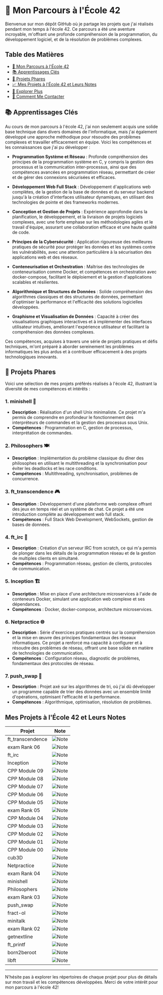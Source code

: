 # 🚀 Mon Parcours à l'École 42

Bienvenue sur mon dépôt GitHub où je partage les projets que j'ai réalisés pendant mon temps à l'école 42. Ce parcours a été une aventure incroyable, m'offrant une profonde compréhension de la programmation, du développement logiciel, et de la résolution de problèmes complexes.

## Table des Matières
- [🚀 Mon Parcours à l'École 42](#-mon-parcours-à-lécole-42)
- [📚 Apprentissages Clés](#-apprentissages-clés)
- [🌟 Projets Phares](#-projets-phares)
- [📈 Mes Projets à l'École 42 et Leurs Notes](#-mes-projets-à-lécole-42-et-leurs-notes)
- [📖 Explorer Plus](#-explorer-plus)
- [📩 Comment Me Contacter](#-comment-me-contacter)

## 📚 Apprentissages Clés

Au cours de mon parcours à l'école 42, j'ai non seulement acquis une solide base technique dans divers domaines de l'informatique, mais j'ai également développé une approche méthodique pour résoudre des problèmes complexes et travailler efficacement en équipe. Voici les compétences et les connaissances que j'ai pu développer :

- **Programmation Système et Réseau** : Profonde compréhension des principes de la programmation système en C, y compris la gestion des processus et la communication inter-processus, ainsi que des compétences avancées en programmation réseau, permettant de créer et de gérer des connexions sécurisées et efficaces.

- **Développement Web Full Stack** : Développement d'applications web complètes, de la gestion de la base de données et du serveur backend jusqu'à la création d'interfaces utilisateur dynamiques, en utilisant des technologies de pointe et des frameworks modernes.

- **Conception et Gestion de Projets** : Expérience approfondie dans la planification, le développement, et la livraison de projets logiciels complexes, avec une forte emphase sur les méthodologies agiles et le travail d'équipe, assurant une collaboration efficace et une haute qualité de code.

- **Principes de la Cybersécurité** : Application rigoureuse des meilleures pratiques de sécurité pour protéger les données et les systèmes contre les vulnérabilités, avec une attention particulière à la sécurisation des applications web et des réseaux.

- **Conteneurisation et Orchestration** : Maîtrise des technologies de conteneurisation comme Docker, et compétences en orchestration avec docker-compose, facilitant le déploiement et la gestion d'applications scalables et résilientes.

- **Algorithmique et Structures de Données** : Solide compréhension des algorithmes classiques et des structures de données, permettant d'optimiser la performance et l'efficacité des solutions logicielles développées.

- **Graphisme et Visualisation de Données** : Capacité à créer des visualisations graphiques interactives et à implémenter des interfaces utilisateur intuitives, améliorant l'expérience utilisateur et facilitant la compréhension des données complexes.

Ces compétences, acquises à travers une série de projets pratiques et défis techniques, m'ont préparé à aborder sereinement les problèmes informatiques les plus ardus et à contribuer efficacement à des projets technologiques innovants.

## 🌟 Projets Phares

Voici une sélection de mes projets préférés réalisés à l'école 42, illustrant la diversité de mes compétences et intérêts :

### 1. minishell 🐚
- **Description** : Réalisation d'un shell Unix minimaliste. Ce projet m'a permis de comprendre en profondeur le fonctionnement des interpréteurs de commandes et la gestion des processus sous Unix.
- **Compétences** : Programmation en C, gestion de processus, interprétation de commandes.

### 2. Philosophers 🍽
- **Description** : Implémentation du problème classique du dîner des philosophes en utilisant le multithreading et la synchronisation pour éviter les deadlocks et les race conditions.
- **Compétences** : Multithreading, synchronisation, problèmes de concurrence.

### 3. ft_transcendence 🎮
- **Description** : Développement d'une plateforme web complexe offrant des jeux en temps réel et un système de chat. Ce projet a été une introduction complète au développement web full stack.
- **Compétences** : Full Stack Web Development, WebSockets, gestion de bases de données.

### 4. ft_irc 💬
- **Description** : Création d'un serveur IRC from scratch, ce qui m'a permis de plonger dans les détails de la programmation réseau et de la gestion de multiples clients en simultané.
- **Compétences** : Programmation réseau, gestion de clients, protocoles de communication.

### 5. Inception 🏗
- **Description** : Mise en place d'une architecture microservices à l'aide de conteneurs Docker, simulant une application web complexe et ses dépendances.
- **Compétences** : Docker, docker-compose, architecture microservices.

### 6. Netpractice 🌐
- **Description** : Série d'exercices pratiques centrés sur la compréhension et la mise en œuvre des principes fondamentaux des réseaux informatiques. Ce projet a renforcé ma capacité à configurer et à résoudre des problèmes de réseau, offrant une base solide en matière de technologies de communication.
- **Compétences** : Configuration réseau, diagnostic de problèmes, fondamentaux des protocoles de réseau.

### 7. push_swap 🔁
- **Description** : Projet axé sur les algorithmes de tri, où j'ai dû développer un programme capable de trier des données avec un ensemble limité d'opérations, optimisant l'efficacité et la performance.
- **Compétences** : Algorithmique, optimisation, résolution de problèmes.

## Mes Projets à l'École 42 et Leurs Notes

| Projet            | Note                               |
|-------------------|------------------------------------|
| ft_transcendence  | ![Note](https://badge42.coday.fr/api/v2/clt8suien1465601p4g6r4lu8o/project/3446651)              |
| exam Rank 06      | ![Note](https://badge42.coday.fr/api/v2/clt8suien1465601p4g6r4lu8o/project/3503649)              |
| ft_irc            | ![Note](https://badge42.coday.fr/api/v2/clt8suien1465601p4g6r4lu8o/project/3391008)              |
| Inception         | ![Note](https://badge42.coday.fr/api/v2/clt8suien1465601p4g6r4lu8o/project/3327033)              |
| CPP Module 09     | ![Note](https://badge42.coday.fr/api/v2/clt8suien1465601p4g6r4lu8o/project/3371495)              |
| CPP Module 08     | ![Note](https://badge42.coday.fr/api/v2/clt8suien1465601p4g6r4lu8o/project/3371408)              |
| CPP Module 07     | ![Note](https://badge42.coday.fr/api/v2/clt8suien1465601p4g6r4lu8o/project/3344538)              |
| CPP Module 06     | ![Note](https://badge42.coday.fr/api/v2/clt8suien1465601p4g6r4lu8o/project/3341855)              |
| CPP Module 05     | ![Note](https://badge42.coday.fr/api/v2/clt8suien1465601p4g6r4lu8o/project/3327029)              |
| exam Rank 05      | ![Note](https://badge42.coday.fr/api/v2/clt8suien1465601p4g6r4lu8o/project/3501636)              |
| CPP Module 04     | ![Note](https://badge42.coday.fr/api/v2/clt8suien1465601p4g6r4lu8o/project/3317376)              |
| CPP Module 03     | ![Note](https://badge42.coday.fr/api/v2/clt8suien1465601p4g6r4lu8o/project/3237091)              |
| CPP Module 02     | ![Note](https://badge42.coday.fr/api/v2/clt8suien1465601p4g6r4lu8o/project/3234151)              |
| CPP Module 01     | ![Note](https://badge42.coday.fr/api/v2/clt8suien1465601p4g6r4lu8o/project/3211375)              |
| CPP Module 00     | ![Note](https://badge42.coday.fr/api/v2/clt8suien1465601p4g6r4lu8o/project/3116102)              |
| cub3D             | ![Note](https://badge42.coday.fr/api/v2/clt8suien1465601p4g6r4lu8o/project/3116097)              |
| Netpractice       | ![Note](https://badge42.coday.fr/api/v2/clt8suien1465601p4g6r4lu8o/project/3116098)              |
| exam Rank 04      | ![Note](https://badge42.coday.fr/api/v2/clt8suien1465601p4g6r4lu8o/project/3498002)              |
| minishell         | ![Note](https://badge42.coday.fr/api/v2/clt8suien1465601p4g6r4lu8o/project/2939864)              |
| Philosophers      | ![Note](https://badge42.coday.fr/api/v2/clt8suien1465601p4g6r4lu8o/project/2939866)              |
| exam Rank 03      | ![Note](https://badge42.coday.fr/api/v2/clt8suien1465601p4g6r4lu8o/project/2944317)              |
| push_swap         | ![Note](https://badge42.coday.fr/api/v2/clt8suien1465601p4g6r4lu8o/project/2895434)              |
| fract-ol          | ![Note](https://badge42.coday.fr/api/v2/clt8suien1465601p4g6r4lu8o/project/2916953)              |
| minitalk          | ![Note](https://badge42.coday.fr/api/v2/clt8suien1465601p4g6r4lu8o/project/2895432)              |
| exam Rank 02      | ![Note](https://badge42.coday.fr/api/v2/clt8suien1465601p4g6r4lu8o/project/2895430)              |
| getnextline       | ![Note](https://badge42.coday.fr/api/v2/clt8suien1465601p4g6r4lu8o/project/2879555)              |
| ft_printf         | ![Note](https://badge42.coday.fr/api/v2/clt8suien1465601p4g6r4lu8o/project/2878963)              |
| born2beroot       | ![Note](https://badge42.coday.fr/api/v2/clt8suien1465601p4g6r4lu8o/project/2884262)              |
| libft             | ![Note](https://badge42.coday.fr/api/v2/clt8suien1465601p4g6r4lu8o/project/2869409)              |

---

N'hésite pas à explorer les répertoires de chaque projet pour plus de détails sur mon travail et les compétences développées. Merci de votre intérêt pour mon parcours à l'école 42!
